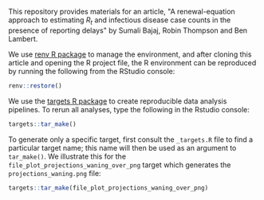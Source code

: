 This repository provides materials for an article, "A renewal-equation approach to estimating $R_t$ and infectious disease case counts in the presence of reporting delays" by Sumali Bajaj, Robin Thompson and Ben Lambert.

We use [renv R package](https://rstudio.github.io/renv/articles/renv.html) to manage the environment, and after cloning this article and opening the R project file, the R environment can be reproduced by running the following from the RStudio console:

```r
renv::restore()
```

We use the [targets R package](https://books.ropensci.org/targets/) to create reproducible data analysis pipelines. To rerun all analyses, type the following in the Rstudio console:


```r
targets::tar_make()
```

To generate only a specific target, first consult the `_targets.R` file to find a particular target name; this name will then be used as an argument to `tar_make()`. We illustrate this for the `file_plot_projections_waning_over_png` target which generates the `projections_waning.png` file:

```r
targets::tar_make(file_plot_projections_waning_over_png)
```
